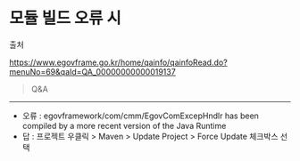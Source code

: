 모듈 빌드 오류 시
===
출처

https://www.egovframe.go.kr/home/qainfo/qainfoRead.do?menuNo=69&qaId=QA_00000000000019137


>Q&A
---
- 오류 : egovframework/com/cmm/EgovComExcepHndlr has been compiled by a more recent version of the Java Runtime
- 답 : 프로젝트 우클릭 > Maven > Update Project > Force Update 체크박스 선택 